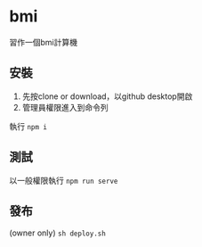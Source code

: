 # bmi

習作一個bmi計算機

## 安裝

1. 先按clone or download，以github desktop開啟
2. 管理員權限進入到命令列

執行
```npm i```

## 測試
以一般權限執行
```npm run serve```


## 發布
(owner only)
``` sh deploy.sh ```
